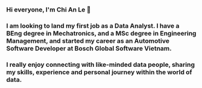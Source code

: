 ### Hi everyone, I'm Chi An Le 👋
### I am looking to land my first job as a Data Analyst. I have a BEng degree in Mechatronics, and a MSc degree in Engineering Management, and started my career as an Automotive Software Developer at Bosch Global Software Vietnam.
### I really enjoy connecting with like-minded data people, sharing my skills, experience and personal journey within the world of data.
<!--
**chianle67/chianle67** is a ✨ _special_ ✨ repository because its `README.md` (this file) appears on your GitHub profile.

Here are some ideas to get you started:

- 🔭 I’m currently working on ...
- 🌱 I’m currently learning ...
- 👯 I’m looking to collaborate on ...
- 🤔 I’m looking for help with ...
- 💬 Ask me about ...
- 📫 How to reach me: ...
- 😄 Pronouns: ...
- ⚡ Fun fact: ...
-->
